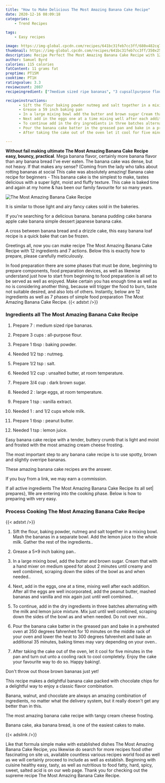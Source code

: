 ```yaml
---
title: "How to Make Delicious The Most Amazing Banana Cake Recipe"
date: 2020-12-16 08:09:18
categories:
    - Trend Recipes
    
tags:
    - Easy recipes

image: https://img-global.cpcdn.com/recipes/641bc31feb7cc3ff/680x482cq70/the-most-amazing-banana-cake-recipe-recipe-main-photo.jpg
thumbnail: https://img-global.cpcdn.com/recipes/641bc31feb7cc3ff/350x250cq70/the-most-amazing-banana-cake-recipe-recipe-main-photo.jpg
description: Recipe Perfect The Most Amazing Banana Cake Recipe with 12 ingredients and 7 stages of easy cooking.
author: Samuel Byrd
calories: 115 calories
fatContent: 11 grams fat
preptime: PT15M
cooktime: PT1H
ratingvalue: 3.3
reviewcount: 2087
recipeingredient: ["7medium sized ripe bananas", "3 cupsallpurpose flour", "1 tbspbaking powder", "1/2 tspnutmeg", "1/2 tspsalt", "1/2 cupunsalted butter at room temperature", "3/4 cupdark brown sugar", "2large eggs at room temperature", "1 tspvanilla extract", "1and 12 cups whole milk", "1 tbsppeanut butter", "1 tsplemon juice"]

recipeinstructions: 
      - Sift the flour baking powder nutmeg and salt together in a mixing bowl Mash the bananas in a separate bowl Add the lemon juice to the whole milk Gather the rest of the ingredients 
      - Grease a 59 inch baking pan 
      - In a large mixing bowl add the butter and brown sugar Cream that with a hand mixer on medium speed for about 2 minutes until creamy and well combined scraping down the sides of the bowl as and when needed 
      - Next add in the eggs one at a time mixing well after each addition After all the eggs are well incorporated add the peanut butter mashed bananas and vanilla and mix again just until well combined 
      - To continue add in the dry ingredients in three batches alternating with the milk and lemon juice mixture Mix just until well combined scraping down the sides of the bowl as and when needed Do not over mix 
      - Pour the banana cake batter in the greased pan and bake in a preheated oven at 350 degrees fahrenheit for 10 minutes on the middle rack of your oven and lower the heat to 300 degrees fahrenheit and bake an additional 35 minutes baking times may vary depending on your oven 
      - After taking the cake out of the oven let it cool for five minutes in the pan and turn out unto a cooling rack to cool completely Enjoy the cake your favourite way to do so Happy baking

---
```




**Without fail making ultimate The Most Amazing Banana Cake Recipe easy, bouncy, practical**. Mega banana flavor, certainly more banana flavor than any banana bread I&#39;ve ever eaten. The banana cake was dense, but not heavy. If that makes any sense? (Coming from the lady who talks about rotting bananas at social This cake was absolutely amazing! Banana cake recipe for beginners - This banana cake is the simplest to make, tastes delicious with a super light, moist and fluffy texture. This cake is baked time and again at my home &amp; has been our family favourite for so many years.


![The Most Amazing Banana Cake Recipe](https://img-global.cpcdn.com/recipes/641bc31feb7cc3ff/680x482cq70/the-most-amazing-banana-cake-recipe-recipe-main-photo.jpg "The Most Amazing Banana Cake Recipe")



It is similar to those light and airy fancy cakes sold in the bakeries.

If you&#39;re searching for a delicious banana. banana pudding cake banana apple cake banana simple dessert japanese banana cake.

A cross between banana bread and a drizzle cake, this easy banana loaf recipe is a quick bake that can be frozen.


Greetings all, now you can make recipe The Most Amazing Banana Cake Recipe with 12 ingredients and 7 actions. Below this is exactly how to prepare, please carefully meticulously.

In food preparation there are some phases that must be done, beginning to prepare components, food preparation devices, as well as likewise understand just how to start from beginning to food preparation is all set to be served as well as enjoyed. Make certain you has enough time as well as no is considering another thing, because will trigger the food to burn, taste not suitable desired, and also lots of others. Instantly, below are 12 ingredients as well as 7 phases of simple food preparation The Most Amazing Banana Cake Recipe.
{{< adstxt />}}

### Ingredients all The Most Amazing Banana Cake Recipe


1. Prepare 7 : medium sized ripe bananas.

1. Prepare 3 cups : all-purpose flour.

1. Prepare 1 tbsp : baking powder.

1. Needed 1/2 tsp : nutmeg.

1. Prepare 1/2 tsp : salt.

1. Needed 1/2 cup : unsalted butter, at room temperature.

1. Prepare 3/4 cup : dark brown sugar.

1. Needed 2 : large eggs, at room temperature.

1. Prepare 1 tsp : vanilla extract.

1. Needed 1 : and 1/2 cups whole milk.

1. Prepare 1 tbsp : peanut butter.

1. Needed 1 tsp : lemon juice.


Easy banana cake recipe with a tender, buttery crumb that is light and moist and frosted with the most amazing cream cheese frosting.

The most important step to any banana cake recipe is to use spotty, brown and slightly overripe bananas.

These amazing banana cake recipes are the answer.

If you buy from a link, we may earn a commission.


If all active ingredients The Most Amazing Banana Cake Recipe its all set| prepares}, We are entering into the cooking phase. Below is how to preparing with very easy.

### Process Cooking The Most Amazing Banana Cake Recipe

{{< adstxt />}}


1. Sift the flour, baking powder, nutmeg and salt together in a mixing bowl. Mash the bananas in a separate bowl. Add the lemon juice to the whole milk. Gather the rest of the ingredients..



1. Grease a 5×9 inch baking pan..



1. In a large mixing bowl, add the butter and brown sugar. Cream that with a hand mixer on medium speed for about 2 minutes until creamy and well combined, scraping down the sides of the bowl as and when needed..



1. Next, add in the eggs, one at a time, mixing well after each addition. After all the eggs are well incorporated, add the peanut butter, mashed bananas and vanilla and mix again just until well combined..



1. To continue, add in the dry ingredients in three batches alternating with the milk and lemon juice mixture. Mix just until well combined, scraping down the sides of the bowl as and when needed. Do not over mix..



1. Pour the banana cake batter in the greased pan and bake in a preheated oven at 350 degrees fahrenheit for 10 minutes on the middle rack of your oven and lower the heat to 300 degrees fahrenheit and bake an additional 35 minutes, baking times may vary depending on your oven..



1. After taking the cake out of the oven, let it cool for five minutes in the pan and turn out unto a cooling rack to cool completely. Enjoy the cake your favourite way to do so. Happy baking!.




Don&#39;t throw out those brown bananas just yet!

This recipe makes a delightful banana cake packed with chocolate chips for a delightful way to enjoy a classic flavor combination.

Banana, walnut, and chocolate are always an amazing combination of ingredients, no matter what the delivery system, but it really doesn&#39;t get any better than in this.

The most amazing banana cake recipe with tangy cream cheese frosting.

Banana cake, aka banana bread, is one of the easiest cakes to make.


{{< adslink />}}

Like that formula simple make with established dishes The Most Amazing Banana Cake Recipe, you likewise do search for more recipes food other fascinating on site us, available countless various recipes world food as well as we will certainly proceed to include as well as establish. Beginning with cuisine healthy easy, tasty, as well as nutritious to food fatty, hard, spicy, sweet, salted acid is on our web page. Thank you for checking out the supreme recipe The Most Amazing Banana Cake Recipe.
